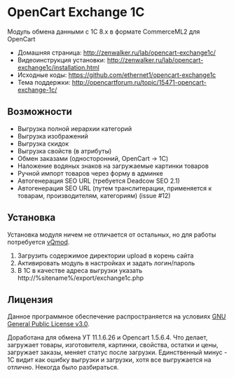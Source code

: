 # OpenCart Exchange 1C #

 Модуль обмена данными с 1С 8.x в формате CommerceML2 для OpenCart
 
 * Домашняя страница: http://zenwalker.ru/lab/opencart-exchange1c/
 * Видеоинструкция установки: http://zenwalker.ru/lab/opencart-exchange1c/installation.html
 * Исходные коды: https://github.com/ethernet1/opencart-exchange1c
 * Тема поддержки: http://opencartforum.ru/topic/15471-opencart-exchange-1c/

## Возможности ##
 
 * Выгрузка полной иерархии категорий
 * Выгрузка изображений
 * Выгрузка скидок
 * Выгрузка свойств (в атрибуты)
 * Обмен заказами (односторонний, OpenCart → 1C)
 * Наложение водяных знаков на загружаемые картинки товаров
 * Ручной импорт товаров через форму в админке
 * Автогенерация SEO URL (требуется Deadcow SEO 2.1)
 * Автогенерация SEO URL (путем транслитерации, применяется к товарам, производителям, категориям) (issue #12)

## Установка ##

 Установка модуля ничем не отличается от остальных, но для работы потребуется [vQmod](http://code.google.com/p/vqmod/downloads/list).

 1. Загрузить содержимое директории upload в корень сайта
 2. Активировать модуль в настройках и задать логин/пароль
 3. В 1С в качестве адреса выгрузки указать http://%sitename%/export/exchange1c.php

## Лицензия ##

 Данное программное обеспечение распространяется на условиях [GNU General Public License v3.0](http://www.gnu.org/licenses/gpl.html).
 
 Доработана для обмена УТ 11.1.6.26 и Opencart 1.5.6.4.
 Что делает, загружает товары, изготовителя, картинки, свойства, остатки и цены, загружает заказы, меняет статус после загрузки. Единственный минус - 1С видит как ошибку выгрузки и загрузки, хотя все выгружается на отлично. Некогда было разбираться.
 

